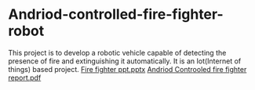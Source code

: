# Andriod-controlled-fire-fighter-robot
This project is to develop a robotic vehicle capable of detecting the presence of fire and extinguishing it automatically. It is an Iot(Internet of things) based project. 
[Fire fighter ppt.pptx](https://github.com/Vidhi67/Andriod-controlled-fire-fighter-robot/files/9439806/Fire.fighter.ppt.pptx)
[Andriod Controoled fire fighter report.pdf](https://github.com/Vidhi67/Andriod-controlled-fire-fighter-robot/files/9439962/Andriod.Controoled.fire.fighter.report.pdf)
